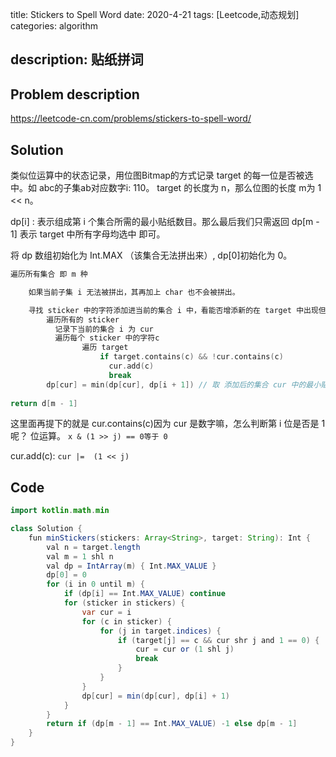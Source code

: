 title:   Stickers to Spell Word
date: 2020-4-21
tags: [Leetcode,动态规划]
categories: algorithm

description: 贴纸拼词
---

## Problem description

https://leetcode-cn.com/problems/stickers-to-spell-word/

## Solution

类似位运算中的状态记录，用位图Bitmap的方式记录 target 的每一位是否被选中。如 abc的子集ab对应数字i: 110。 target 的长度为 n，那么位图的长度 m为 1 << n。

dp[i] : 表示组成第 i 个集合所需的最小贴纸数目。那么最后我们只需返回 dp[m - 1] 表示 target 中所有字母均选中 即可。

将 dp 数组初始化为 Int.MAX （该集合无法拼出来）, dp[0]初始化为 0。

```kotlin
遍历所有集合 即 m 种

	如果当前子集 i 无法被拼出，其再加上 char 也不会被拼出。

	寻找 sticker 中的字符添加进当前的集合 i 中，看能否增添新的在 target 中出现但未出现在集合 i 中的字符。
		遍历所有的 sticker
		  记录下当前的集合 i 为 cur
		  遍历每个 sticker 中的字符c
				遍历 target 
					if target.contains(c) && !cur.contains(c)
					  cur.add(c)
					  break
		dp[cur] = min(dp[cur], dp[i + 1]) // 取 添加后的集合 cur 中的最小贴纸数和原始集合的最小贴纸数 + 1的最小值。 + 1是只遍历一张贴纸嘛，里面添加的字符都是一张贴纸内的。
				
return d[m - 1]
```

这里面再提下的就是 cur.contains(c)因为 cur 是数字嘛，怎么判断第 i 位是否是 1 呢？ 位运算。 `x & (1 >> j) == 0等于 0`

cur.add(c):  `cur |=  (1 << j)`

## Code

```java
import kotlin.math.min

class Solution {
    fun minStickers(stickers: Array<String>, target: String): Int {
        val n = target.length
        val m = 1 shl n
        val dp = IntArray(m) { Int.MAX_VALUE }
        dp[0] = 0
        for (i in 0 until m) {
            if (dp[i] == Int.MAX_VALUE) continue
            for (sticker in stickers) {
                var cur = i
                for (c in sticker) {
                    for (j in target.indices) {
                        if (target[j] == c && cur shr j and 1 == 0) {
                            cur = cur or (1 shl j)
                            break
                        }
                    }
                }
                dp[cur] = min(dp[cur], dp[i] + 1)
            }
        }
        return if (dp[m - 1] == Int.MAX_VALUE) -1 else dp[m - 1]
    }
}
```